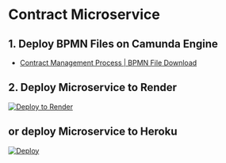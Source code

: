 # Contract Microservice

## 1. Deploy BPMN Files on Camunda Engine
- [Contract Management Process | BPMN File Download](https://cdn.jsdelivr.net/gh/DigiPR/digient-contract@master/modelling/PBL%20Case%206%20-%20Contract.bpmn)

## 2. Deploy Microservice to Render
[![Deploy to Render](https://render.com/images/deploy-to-render-button.svg)](https://render.com/deploy?repo=https://github.com/DigiPR/digient-contract)

## or deploy Microservice to Heroku
[![Deploy](https://www.herokucdn.com/deploy/button.svg)](https://heroku.com/deploy?template=https://github.com/DigiPR/digient-contract)
